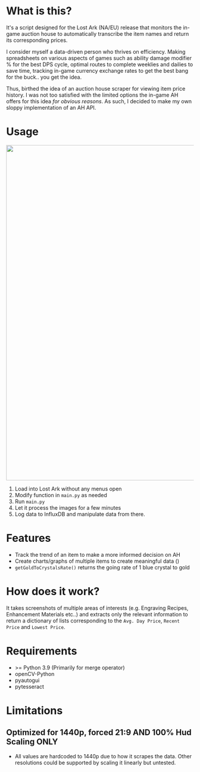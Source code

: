 # What is this?
It's a script designed for the Lost Ark (NA/EU) release that monitors the in-game auction house to automatically transcribe the item names and return its corresponding prices. 

I consider myself a data-driven person who thrives on efficiency. Making spreadsheets on various aspects of games such as ability damage modifier % for the best DPS cycle, optimal routes to complete weeklies and dailies to save time, tracking in-game currency exchange rates to get the best bang for the buck.. you get the idea. 

Thus, birthed the idea of an auction house scraper for viewing item price history. I was not too satisfied with the limited options the in-game AH offers for this idea _for obvious reasons_. As such, I decided to make my own sloppy implementation of an AH API.

# Usage

<p align="center"><img width=900 src="https://i.imgur.com/y5VhwsN.gif"></p>

1. Load into Lost Ark without any menus open
2. Modify function in `main.py` as needed
3. Run `main.py` 
4. Let it process the images for a few minutes
5. Log data to InfluxDB and manipulate data from there.

# Features
* Track the trend of an item to make a more informed decision on AH
* Create charts/graphs of multiple items to create meaningful data ()
* `getGoldToCrystalsRate()` returns the going rate of 1 blue crystal to gold

# How does it work?
It takes screenshots of multiple areas of interests (e.g. Engraving Recipes, Enhancement Materials etc..) and extracts only the relevant information to return a dictionary of lists corresponding to the `Avg. Day Price`, `Recent Price` and `Lowest Price`. 

# Requirements
* \>= Python 3.9 (Primarily for merge operator)
* openCV-Python
* pyautogui
* pytesseract


# Limitations
## Optimized for 1440p, forced 21:9 AND 100% Hud Scaling ONLY
* All values are hardcoded to 1440p due to how it scrapes the data. Other resolutions could be supported by scaling it linearly but untested.